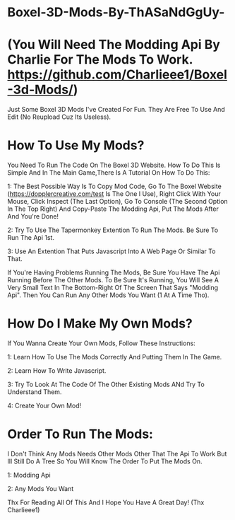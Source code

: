 # Boxel-3D-Mods-By-ThASaNdGgUy-

# (You Will Need The Modding Api By Charlie For The Mods To Work. https://github.com/Charlieee1/Boxel-3d-Mods/)
Just Some Boxel 3D Mods I've Created For Fun. They Are Free To Use And Edit (No Reupload Cuz Its Useless). 

# How To Use My Mods?

You Need To Run The Code On The Boxel 3D Website. How To Do This Is Simple And In The Main Game,There Is A Tutorial On How To Do This:

1: The Best Possible Way Is To Copy Mod Code, Go To The Boxel Website (https://dopplercreative.com/test Is The One I Use), Right Click With Your Mouse, Click Inspect (The Last Option), Go To Console (The Second Option In The Top Right) And Copy-Paste The Modding Api, Put The Mods After And You're Done!

2: Try To Use The Tapermonkey Extention To Run The Mods. Be Sure To Run The Api 1st.

3: Use An Extention That Puts Javascript Into A Web Page Or Similar To That.

If You're Having Problems Running The Mods, Be Sure You Have The Api Running Before The Other Mods. To Be Sure It's Running, You Will See A Very Small Text In The Bottom-Right Of The Screen That Says "Modding Api". Then You Can Run Any Other Mods You Want (1 At A Time Tho).

# How Do I Make My Own Mods?

If You Wanna Create Your Own Mods, Follow These Instructions:

1: Learn How To Use The Mods Correctly And Putting Them In The Game.

2: Learn How To Write Javascript.

3: Try To Look At The Code Of The Other Existing Mods ANd Try To Understand Them.

4: Create Your Own Mod!

# Order To Run The Mods:

I Don't Think Any Mods Needs Other Mods Other That The Api To Work But Ill Still Do A Tree So You Will Know The Order To Put The Mods On.

1: Modding Api

2: Any Mods You Want

Thx For Reading All Of This And I Hope You Have A Great Day! (Thx Charlieee1)
